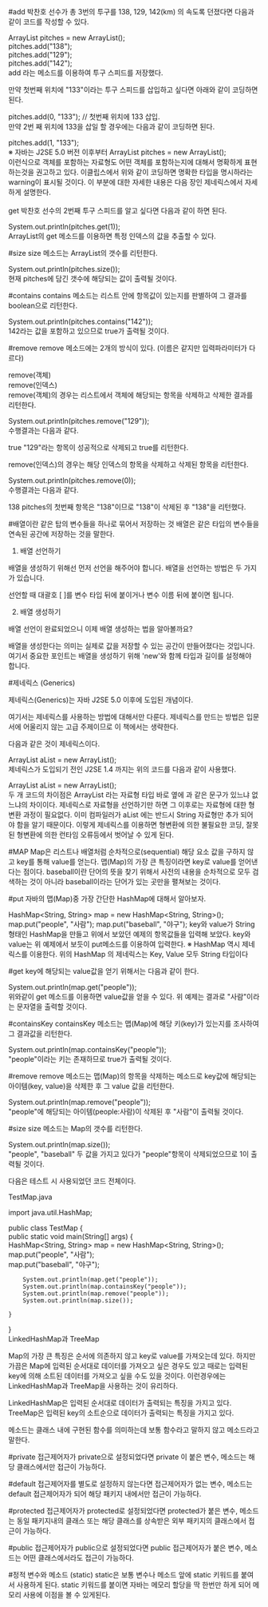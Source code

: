 #add
박찬호 선수가 총 3번의 투구를 138, 129, 142(km) 의 속도록 던졌다면 다음과 같이 코드를 작성할 수 있다.

ArrayList pitches = new ArrayList();<br>
pitches.add("138");<br>
pitches.add("129");<br>
pitches.add("142");<br>
add 라는 메소드를 이용하여 투구 스피드를 저장했다.

만약 첫번째 위치에 "133"이라는 투구 스피드를 삽입하고 싶다면 아래와 같이 코딩하면 된다.

pitches.add(0, "133");    // 첫번째 위치에 133 삽입.<br>
만약 2번 째 위치에 133을 삽일 할 경우에는 다음과 같이 코딩하면 된다.

pitches.add(1, "133");<br>
※ 자바는 J2SE 5.0 버전 이후부터 ArrayList<String> pitches = new ArrayList<String>(); 
<br>이런식으로 객체를 포함하는 자료형도 어떤 객체를 포함하는지에 대해서 명확하게 표현하는것을 권고하고 있다. 이클립스에서 위와 같이 코딩하면 명확한 타입을 명시하라는 warning이 표시될 것이다. 이 부분에 대한 자세한 내용은 다음 장인 제네릭스에서 자세하게 설명한다.
<br>
<br>
get
박찬호 선수의 2번째 투구 스피드를 알고 싶다면 다음과 같이 하면 된다.

System.out.println(pitches.get(1));<br>
ArrayList의 get 메소드를 이용하면 특정 인덱스의 값을 추출할 수 있다.

#size
size 메소드는 ArrayList의 갯수를 리턴한다.

System.out.println(pitches.size());<br>
현재 pitches에 담긴 갯수에 해당되는 값이 출력될 것이다.

#contains
contains 메소드는 리스트 안에 항목값이 있는지를 판별하여 그 결과를 boolean으로 리턴한다.

System.out.println(pitches.contains("142"));<br>
142라는 값을 포함하고 있으므로 true가 출력될 것이다.

#remove
remove 메소드에는 2개의 방식이 있다. (이름은 같지만 입력파라미터가 다르다)

remove(객체)<br>
remove(인덱스)<br>
remove(객체)의 경우는 리스트에서 객체에 해당되는 항목을 삭제하고 삭제한 결과를 리턴한다.

System.out.println(pitches.remove("129"));<br>
수행결과는 다음과 같다.

true
"129"라는 항목이 성공적으로 삭제되고 true를 리턴한다.

remove(인덱스)의 경우는 해당 인덱스의 항목을 삭제하고 삭제된 항목을 리턴한다.

System.out.println(pitches.remove(0));<br>
수행결과는 다음과 같다.

138
pitches의 첫번째 항목은 "138"이므로 "138"이 삭제된 후 "138"을 리턴했다.


#배열이란
같은 탑의 변수들을 하나로 묶어서 저장하는 것
배열은 같은 타입의 변수들을 연속된 공간에 저장하는 것을 말한다.

1. 배열 선언하기

배열을 생성하기 위해선 먼저 선언을 해주어야 합니다. 배열을 선언하는 방법은 두 가지가 있습니다.

선언할 때 대괄호 [ ]를 변수 타입 뒤에 붙이거나 변수 이름 뒤에 붙이면 됩니다.


2. 배열 생성하기

배열 선언이 완료되었으니 이제 배열 생성하는 법을 알아볼까요?

배열을 생성한다는 의미는 실제로 값을 저장할 수 있는 공간이 만들어졌다는 것입니다.
여기서 중요한 포인트는 배열을 생성하기 위해 'new'와 함께 타입과 길이를 설정해야 합니다.

#제네릭스 (Generics)

제네릭스(Generics)는 자바 J2SE 5.0 이후에 도입된 개념이다.

여기서는 제네릭스를 사용하는 방법에 대해서만 다룬다. 제네릭스를 만드는 방법은 입문서에 어울리지 않는 고급 주제이므로 이 책에서는 생략한다.

다음과 같은 것이 제네릭스이다.

ArrayList<String> aList = new ArrayList<String>();<br>
제네릭스가 도입되기 전인 J2SE 1.4 까지는 위의 코드를 다음과 같이 사용했다.

ArrayList aList = new ArrayList();<br>
두 개 코드의 차이점은 ArrayList 라는 자료형 타입 바로 옆에 <String> 과 같은 문구가 있느냐 없느냐의 차이이다.
제네릭스로 자료형을 선언하기만 하면 그 이후로는 자료형에 대한 형변환 과정이 필요없다. 이미 컴파일러가 aList 에는 반드시 String 자료형만 추가 되어야 함을 알기 때문이다.
이렇게 제네릭스를 이용하면 형변환에 의한 불필요한 코딩, 잘못된 형변환에 의한 런타임 오류등에서 벗어날 수 있게 된다.

#MAP
Map은 리스트나 배열처럼 순차적으로(sequential) 해당 요소 값을 구하지 않고 key를 통해 value를 얻는다.
맵(Map)의 가장 큰 특징이라면 key로 value를 얻어낸다는 점이다.
baseball이란 단어의 뜻을 찾기 위해서 사전의 내용을 순차적으로 모두 검색하는 것이 아니라 baseball이라는 단어가 있는 곳만을 펼쳐보는 것이다.

#put
자바의 맵(Map)중 가장 간단한 HashMap에 대해서 알아보자.

HashMap<String, String> map = new HashMap<String, String>();
map.put("people", "사람");
map.put("baseball", "야구");
key와 value가 String 형태인 HashMap을 만들고 위에서 보았던 예제의 항목값들을 입력해 보았다.
key와 value는 위 예제에서 보듯이 put메소드를 이용하여 입력한다.
※ HashMap 역시 제네릭스를 이용한다. 위의 HashMap 의 제네릭스는 Key, Value 모두 String 타입이다

#get
key에 해당되는 value값을 얻기 위해서는 다음과 같이 한다.

System.out.println(map.get("people"));<br>
위와같이 get 메소드를 이용하면 value값을 얻을 수 있다. 위 예제는 결과로 "사람"이라는 문자열을 출력할 것이다.

#containsKey
containsKey 메소드는 맵(Map)에 해당 키(key)가 있는지를 조사하여 그 결과값을 리턴한다.

System.out.println(map.containsKey("people"));
<br>"people"이라는 키는 존재하므로 true가 출력될 것이다.

#remove
remove 메소드는 맵(Map)의 항목을 삭제하는 메소드로 key값에 해당되는 아이템(key, value)을 삭제한 후 그 value 값을 리턴한다.

System.out.println(map.remove("people"));<br>
"people"에 해당되는 아이템(people:사람)이 삭제된 후 "사람"이 출력될 것이다.

#size
size 메소드는 Map의 갯수를 리턴한다.

System.out.println(map.size());
<br>"people", "baseball" 두 값을 가지고 있다가 "people"항목이 삭제되었으므로 1이 출력될 것이다.

다음은 테스트 시 사용되었던 코드 전체이다.

TestMap.java

import java.util.HashMap;

public class TestMap {<br>
    public static void main(String[] args) {<br>
        HashMap<String, String> map = new HashMap<String, String>();<br>
        map.put("people", "사람");<br>
        map.put("baseball", "야구");<br>

        System.out.println(map.get("people"));
        System.out.println(map.containsKey("people"));
        System.out.println(map.remove("people"));
        System.out.println(map.size());
    
    }
}
<br>LinkedHashMap과 TreeMap

Map의 가장 큰 특징은 순서에 의존하지 않고 key로 value를 가져오는데 있다.
하지만 가끔은 Map에 입력된 순서대로 데이터를 가져오고 싶은 경우도 있고 때로는 입력된 key에 의해 소트된 데이터를 가져오고 싶을 수도 있을 것이다.
이런경우에는 LinkedHashMap과 TreeMap을 사용하는 것이 유리하다.

LinkedHashMap은 입력된 순서대로 데이터가 출력되는 특징을 가지고 있다.
TreeMap은 입력된 key의 소트순으로 데이터가 출력되는 특징을 가지고 있다.

메소드는 클래스 내에 구현된 함수를 의미하는데 보통 함수라고 말하지 않고 메소드라고 말한다.

#private
접근제어자가 private으로 설정되었다면 private 이 붙은 변수, 메소드는 해당 클래스에서만 접근이 가능하다.

#default
접근제어자를 별도로 설정하지 않는다면 접근제어자가 없는 변수, 메소드는 default 접근제어자가 되어 해당 패키지 내에서만 접근이 가능하다.

#protected
접근제어자가 protected로 설정되었다면 protected가 붙은 변수, 메소드는 동일 패키지내의 클래스 또는 해당 클래스를 상속받은 외부 패키지의 클래스에서 접근이 가능하다.

#public
접근제어자가 public으로 설정되었다면 public 접근제어자가 붙은 변수, 메소드는 어떤 클래스에서라도 접근이 가능하다.

#정적 변수와 메소드 (static)
static은 보통 변수나 메소드 앞에 static 키워드를 붙여서 사용하게 된다.
static 키워드를 붙이면 자바는 메모리 할당을 딱 한번만 하게 되어 메모리 사용에 이점을 볼 수 있게된다.